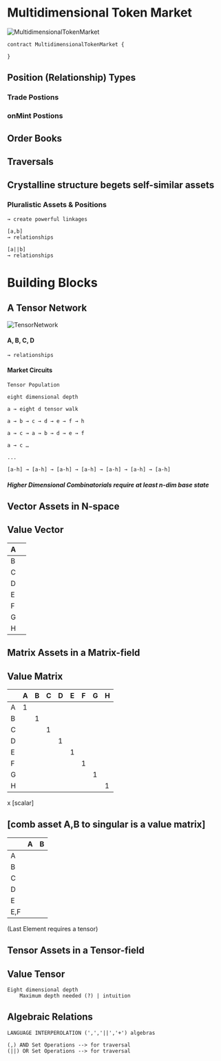 # Multidimensional Token Market

![MultidimensionalTokenMarket](https://www.cre8.xyz/images/hyper.gif "MultidimensionalTokenMarket")


```
contract MultidimensionalTokenMarket {
 
}
```

## Position (Relationship) Types

### Trade Postions

### onMint Postions

## Order Books

## Traversals

## Crystalline structure begets self-similar assets
### Pluralistic Assets & Positions
    → create powerful linkages

    [a,b]
    → relationships

    [a||b]
    → relationships

# Building Blocks
## A Tensor Network
![TensorNetwork](https://www.math.utah.edu/~pa/tp/space.gif "TensorNetwork")

#### A, B, C, D
    → relationships

#### Market Circuits
	Tensor Population

    eight dimensional depth

	a → eight d tensor walk

	a → b → c → d → e → f → h

	a → c → a → b → d → e → f

	a → c …

	...

	[a-h] → [a-h] → [a-h] → [a-h] → [a-h] → [a-h] → [a-h]


##### Higher Dimensional Combinatorials require at least n-dim base state

## Vector Assets in N-space

## Value Vector

| A 	|   	|
|---	|---	|
| B 	|   	|
| C 	|   	|
| D 	|   	|
| E 	|   	|
| F 	|   	|
| G 	|   	|
| H 	|   	|

## Matrix Assets in a Matrix-field

## Value Matrix

|   	| A 	| B 	| C 	| D 	| E 	| F 	| G 	| H 	|
|---	|---	|---	|---	|---	|---	|---	|---	|---	|
| A 	| 1  	|   	|   	|   	|   	|   	|   	|   	|
| B 	|   	| 1  	|   	|   	|   	|   	|   	|   	|
| C 	|   	|   	| 1  	|   	|   	|   	|   	|   	|
| D 	|   	|   	|   	| 1  	|   	|   	|   	|   	|
| E 	|   	|   	|   	|   	| 1  	|   	|   	|   	|
| F 	|   	|   	|   	|   	|   	| 1  	|   	|   	|
| G 	|   	|   	|   	|   	|   	|   	| 1  	|   	|
| H 	|   	|   	|   	|   	|   	|   	|   	|  1 	|

x [scalar]

## [comb asset A,B to singular is a value matrix]
|   	| A 	| B 	|
|---	|---	|---	|
| A 	|   	|   	|
| B 	|   	|   	|
| C 	|   	|   	|
| D 	|   	|   	|
| E 	|   	|   	|
| E,F 	|   	|   	|

(Last Element requires a tensor)

## Tensor Assets in a Tensor-field

## Value Tensor
	Eight dimensional depth
		Maximum depth needed (?) | intuition 


## Algebraic Relations
	
	LANGUAGE INTERPEROLATION (',','||','+') algebras

	(,) AND Set Operations --> for traversal
	(||) OR Set Operations --> for traversal



